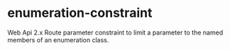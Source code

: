 # enumeration-constraint
Web Api 2.x Route parameter constraint to limit a parameter to the named members of an enumeration class.
